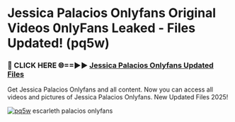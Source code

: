 # Jessica Palacios Onlyfans Original Videos 0nlyFans Leaked - Files Updated! (pq5w)

<h3>🔴 CLICK HERE 🌐==►► <a href="https://tinyurl.com/3hn5wdd3" rel="nofollow">Jessica Palacios Onlyfans Updated Files</a></h3>

Get Jessica Palacios Onlyfans and all content. Now you can access all videos and pictures of Jessica Palacios Onlyfans. New Updated Files 2025!

[![pq5w](https://i.imgur.com/4HnBqBT.gif)](https://tinyurl.com/3hn5wdd3)
escarleth palacios onlyfans